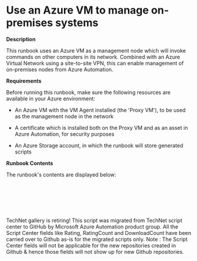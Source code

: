 ﻿Use an Azure VM to manage on-premises systems
=============================================

            

**Description**


This runbook uses an Azure VM as a management node which will invoke commands on other computers in its network. Combined with an Azure Virtual Network using a site-to-site VPN, this can enable management of on-premises nodes from Azure Automation.


**Requirements**


Before running this runbook, make sure the following resources are available in your Azure environment:


  *  An Azure VM with the VM Agent installed (the 'Proxy VM'), to be used as the management node in the network

  *  A certificate which is installed both on the Proxy VM and as an asset in Azure Automation, for security purposes

  *  An Azure Storage account, in which the runbook will store generated scripts 

**Runbook Contents**


The runbook's contents are displayed below: 


 


 

 

        
    
TechNet gallery is retiring! This script was migrated from TechNet script center to GitHub by Microsoft Azure Automation product group. All the Script Center fields like Rating, RatingCount and DownloadCount have been carried over to Github as-is for the migrated scripts only. Note : The Script Center fields will not be applicable for the new repositories created in Github & hence those fields will not show up for new Github repositories.
